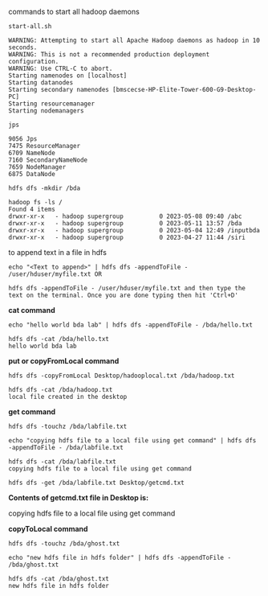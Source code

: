 commands to start all hadoop daemons 

```
start-all.sh

WARNING: Attempting to start all Apache Hadoop daemons as hadoop in 10 seconds.
WARNING: This is not a recommended production deployment configuration.
WARNING: Use CTRL-C to abort.
Starting namenodes on [localhost]
Starting datanodes
Starting secondary namenodes [bmscecse-HP-Elite-Tower-600-G9-Desktop-PC]
Starting resourcemanager
Starting nodemanagers
```

```
jps

9056 Jps
7475 ResourceManager
6709 NameNode
7160 SecondaryNameNode
7659 NodeManager
6875 DataNode
```

```
hdfs dfs -mkdir /bda
```

```
hadoop fs -ls /
Found 4 items
drwxr-xr-x   - hadoop supergroup          0 2023-05-08 09:40 /abc
drwxr-xr-x   - hadoop supergroup          0 2023-05-11 13:57 /bda
drwxr-xr-x   - hadoop supergroup          0 2023-05-04 12:49 /inputbda
drwxr-xr-x   - hadoop supergroup          0 2023-04-27 11:44 /siri
```

to append text in a file in hdfs

```
echo "<Text to append>" | hdfs dfs -appendToFile - /user/hduser/myfile.txt OR

hdfs dfs -appendToFile - /user/hduser/myfile.txt and then type the text on the terminal. Once you are done typing then hit 'Ctrl+D'
```
**cat command**

```
echo "hello world bda lab" | hdfs dfs -appendToFile - /bda/hello.txt

hdfs dfs -cat /bda/hello.txt
hello world bda lab
```
**put or copyFromLocal command**

```
hdfs dfs -copyFromLocal Desktop/hadooplocal.txt /bda/hadoop.txt

hdfs dfs -cat /bda/hadoop.txt
local file created in the desktop
```
**get command**

```
hdfs dfs -touchz /bda/labfile.txt

echo "copying hdfs file to a local file using get command" | hdfs dfs -appendToFile - /bda/labfile.txt

hdfs dfs -cat /bda/labfile.txt
copying hdfs file to a local file using get command

hdfs dfs -get /bda/labfile.txt Desktop/getcmd.txt
```

**Contents of getcmd.txt file in Desktop is:**

copying hdfs file to a local file using get command

**copyToLocal command**

```
hdfs dfs -touchz /bda/ghost.txt

echo "new hdfs file in hdfs folder" | hdfs dfs -appendToFile - /bda/ghost.txt

hdfs dfs -cat /bda/ghost.txt
new hdfs file in hdfs folder

```


